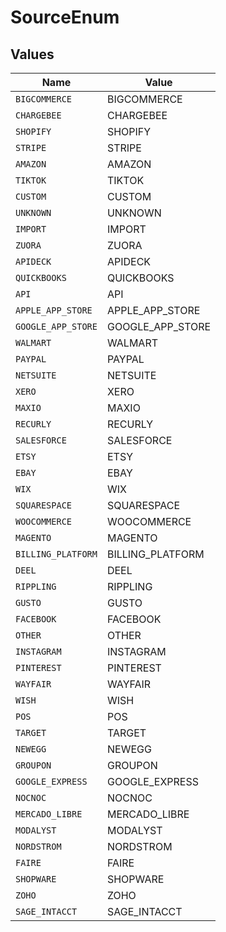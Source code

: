 # SourceEnum


## Values

| Name               | Value              |
| ------------------ | ------------------ |
| `BIGCOMMERCE`      | BIGCOMMERCE        |
| `CHARGEBEE`        | CHARGEBEE          |
| `SHOPIFY`          | SHOPIFY            |
| `STRIPE`           | STRIPE             |
| `AMAZON`           | AMAZON             |
| `TIKTOK`           | TIKTOK             |
| `CUSTOM`           | CUSTOM             |
| `UNKNOWN`          | UNKNOWN            |
| `IMPORT`           | IMPORT             |
| `ZUORA`            | ZUORA              |
| `APIDECK`          | APIDECK            |
| `QUICKBOOKS`       | QUICKBOOKS         |
| `API`              | API                |
| `APPLE_APP_STORE`  | APPLE_APP_STORE    |
| `GOOGLE_APP_STORE` | GOOGLE_APP_STORE   |
| `WALMART`          | WALMART            |
| `PAYPAL`           | PAYPAL             |
| `NETSUITE`         | NETSUITE           |
| `XERO`             | XERO               |
| `MAXIO`            | MAXIO              |
| `RECURLY`          | RECURLY            |
| `SALESFORCE`       | SALESFORCE         |
| `ETSY`             | ETSY               |
| `EBAY`             | EBAY               |
| `WIX`              | WIX                |
| `SQUARESPACE`      | SQUARESPACE        |
| `WOOCOMMERCE`      | WOOCOMMERCE        |
| `MAGENTO`          | MAGENTO            |
| `BILLING_PLATFORM` | BILLING_PLATFORM   |
| `DEEL`             | DEEL               |
| `RIPPLING`         | RIPPLING           |
| `GUSTO`            | GUSTO              |
| `FACEBOOK`         | FACEBOOK           |
| `OTHER`            | OTHER              |
| `INSTAGRAM`        | INSTAGRAM          |
| `PINTEREST`        | PINTEREST          |
| `WAYFAIR`          | WAYFAIR            |
| `WISH`             | WISH               |
| `POS`              | POS                |
| `TARGET`           | TARGET             |
| `NEWEGG`           | NEWEGG             |
| `GROUPON`          | GROUPON            |
| `GOOGLE_EXPRESS`   | GOOGLE_EXPRESS     |
| `NOCNOC`           | NOCNOC             |
| `MERCADO_LIBRE`    | MERCADO_LIBRE      |
| `MODALYST`         | MODALYST           |
| `NORDSTROM`        | NORDSTROM          |
| `FAIRE`            | FAIRE              |
| `SHOPWARE`         | SHOPWARE           |
| `ZOHO`             | ZOHO               |
| `SAGE_INTACCT`     | SAGE_INTACCT       |